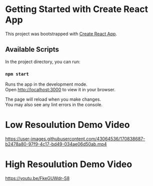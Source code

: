 # Getting Started with Create React App

This project was bootstrapped with [Create React App](https://github.com/facebook/create-react-app).

## Available Scripts

In the project directory, you can run:

### `npm start`

Runs the app in the development mode.\
Open [http://localhost:3000](http://localhost:3000) to view it in your browser.

The page will reload when you make changes.\
You may also see any lint errors in the console.

# Low Resoulution Demo Video

https://user-images.githubusercontent.com/43064536/170838687-b2478a80-97f9-4c17-bd49-034ae06d50ab.mp4

# High Resoulution Demo Video

https://youtu.be/FkeGUWdr-S8

